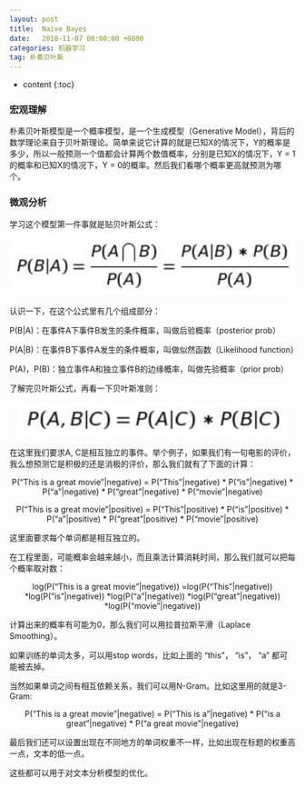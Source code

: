 ```yaml
---
layout: post
title:  Naive Bayes
date:   2018-11-07 00:00:00 +0800
categories: 机器学习
tag: 朴素贝叶斯
---
```


* content
{:toc}


### 宏观理解
朴素贝叶斯模型是一个概率模型，是一个生成模型（Generative Model），背后的数学理论来自于贝叶斯理论。简单来说它计算的就是已知X的情况下，Y的概率是多少，所以一般预测一个值都会计算两个数值概率，分别是已知X的情况下，Y = 1的概率和已知X的情况下，Y = 0的概率。然后我们看哪个概率更高就预测为哪个。

### 微观分析
学习这个模型第一件事就是贴贝叶斯公式：

<p align="center"> 
  <img src="/imgs/naivebayes/1.png">
</p>

认识一下，在这个公式里有几个组成部分：

P(B|A)：在事件A下事件B发生的条件概率，叫做后验概率（posterior prob）

P(A|B)：在事件B下事件A发生的条件概率，叫做似然函数（Likelihood function）

P(A)，P(B)：独立事件A和独立事件B的边缘概率，叫做先验概率（prior prob）

了解完贝叶斯公式，再看一下贝叶斯准则：

<p align="center"> 
  <img src="/imgs/naivebayes/2.png">
</p>

在这里我们要求A, C是相互独立的事件。举个例子，如果我们有一句电影的评价，我么想预测它是积极的还是消极的评价，那么我们就有了下面的计算：

<p align="center"> 
  P(“This is a great movie”|negative) = P(“This”|negative) * P(“is”|negative) * P(“a”|negative) * P(“great”|negative) * P(“movie”|negative)
</p>

<p align="center"> 
P(“This is a great movie”|positive) = P(“This”|positive) * P(“is”|positive) * P(“a”|positive) * P(“great”|positive) * P(“movie”|positive)
</p>


这里面要求每个单词都是相互独立的。

在工程里面，可能概率会越来越小，而且乘法计算消耗时间，那么我们就可以把每个概率取对数：
<p align="center"> 
log(P(“This is a great movie”|negative)) =log(P(“This”|negative)) *log(P(“is”|negative)) *log(P(“a”|negative)) *log(P(“great”|negative)) *log(P(“movie”|negative))
</p>
计算出来的概率有可能为0，那么我们可以用拉普拉斯平滑（Laplace Smoothing）。

如果训练的单词太多，可以用stop words，比如上面的 “this”， “is”， “a” 都可能被去掉。

当然如果单词之间有相互依赖关系，我们可以用N-Gram。比如这里用的就是3-Gram:
<p align="center"> 
P(“This is a great movie”|negative) = P(“This is a”|negative) * P(“is a great”|negative) * P(“a great movie”|negative)
</p>
最后我们还可以设置出现在不同地方的单词权重不一样，比如出现在标题的权重高一点，文本的低一点。

这些都可以用于对文本分析模型的优化。
